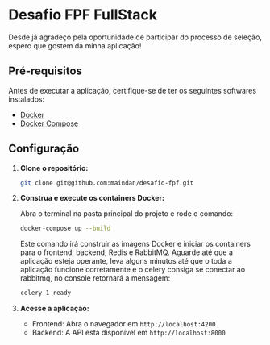 
# Desafio FPF FullStack

Desde já agradeço pela oportunidade de participar do processo de seleção, espero que gostem da minha aplicação!

## Pré-requisitos

Antes de executar a aplicação, certifique-se de ter os seguintes softwares instalados:

* [Docker](https://www.docker.com/get-started/)
* [Docker Compose](https://docs.docker.com/compose/install/)

## Configuração

1.  **Clone o repositório:**

    ```bash
    git clone git@github.com:maindan/desafio-fpf.git
    ```

2.  **Construa e execute os containers Docker:**

    Abra o terminal na pasta principal do projeto e rode o comando:
    ```bash
    docker-compose up --build
    ```
    Este comando irá construir as imagens Docker e iniciar os containers para o frontend, backend, Redis e RabbitMQ. Aguarde até que a aplicação esteja operante, leva alguns minutos até que o toda a aplicação funcione corretamente e o celery consiga se conectar ao rabbitmq, no console retornará a mensagem: 
    ```bash
    celery-1 ready
    ```

3.  **Acesse a aplicação:**

    * Frontend: Abra o navegador em `http://localhost:4200`
    * Backend: A API está disponível em `http://localhost:8000`

